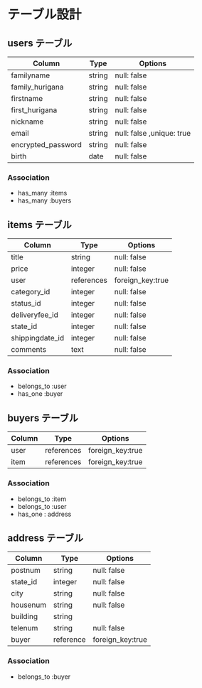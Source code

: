 # テーブル設計

## users テーブル

| Column       | Type   | Options     |
| --------     | ------ | ----------- |
| familyname | string | null: false |
|family_hurigana| string | null: false|
| firstname  | string | null: false |
| first_hurigana|string| null: false |
| nickname     | string | null: false |
| email        | string | null: false ,unique: true|
| encrypted_password| string | null: false |
| birth        | date | null: false |

### Association
- has_many :items
- has_many :buyers

## items テーブル
| Column    | Type   | Options     |
| --------- | ------ | ----------- |
| title     | string | null: false |
| price     | integer | null: false |
| user      | references | foreign_key:true|
| category_id  | integer | null: false |
| status_id    | integer | null: false |
| deliveryfee_id| integer | null: false |
| state_id    | integer | null: false |
|shippingdate_id| integer | null: false |
| comments  | text   | null: false |

### Association
- belongs_to :user
- has_one :buyer


## buyers テーブル
| Column | Type       | Options                        |
| ------ | ---------- | ------------------------------ |
| user   | references | foreign_key:true |
| item   | references | foreign_key:true |

### Association
- belongs_to :item
- belongs_to :user
- has_one : address

## address テーブル
| Column | Type       | Options                        |
| ------ | ---------- | ------------------------------ |
| postnum| string     | null: false|
| state_id | integer  | null: false|
| city   | string     | null: false|
|housenum| string     | null: false|
|building| string     |
|telenum | string     | null: false|
| buyer  | reference  | foreign_key:true |

### Association
- belongs_to :buyer


